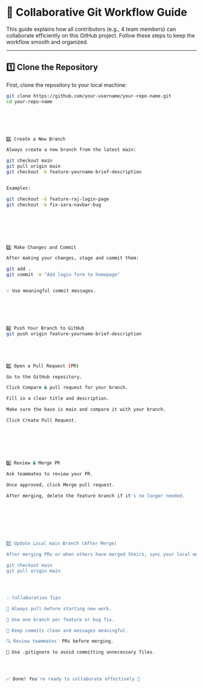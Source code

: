 # 🚀 Collaborative Git Workflow Guide

This guide explains how all contributors (e.g., 4 team members) can collaborate efficiently on this GitHub project. Follow these steps to keep the workflow smooth and organized.

---

## 1️⃣ Clone the Repository

First, clone the repository to your local machine:

```bash
git clone https://github.com/your-username/your-repo-name.git
cd your-repo-name






2️⃣ Create a New Branch

Always create a new branch from the latest main:

git checkout main
git pull origin main
git checkout -b feature-yourname-brief-description


Examples:

git checkout -b feature-raj-login-page
git checkout -b fix-sara-navbar-bug







3️⃣ Make Changes and Commit

After making your changes, stage and commit them:

git add .
git commit -m "Add login form to homepage"


💡 Use meaningful commit messages.






4️⃣ Push Your Branch to GitHub
git push origin feature-yourname-brief-description





5️⃣ Open a Pull Request (PR)

Go to the GitHub repository.

Click Compare & pull request for your branch.

Fill in a clear title and description.

Make sure the base is main and compare it with your branch.

Click Create Pull Request.







6️⃣ Review & Merge PR

Ask teammates to review your PR.

Once approved, click Merge pull request.

After merging, delete the feature branch if it's no longer needed.








7️⃣ Update Local main Branch (After Merge)

After merging PRs or when others have merged theirs, sync your local main:

git checkout main
git pull origin main




💡 Collaboration Tips

🔁 Always pull before starting new work.

🌿 Use one branch per feature or bug fix.

🧹 Keep commits clean and messages meaningful.

🔍 Review teammates' PRs before merging.

📂 Use .gitignore to avoid committing unnecessary files.




✅ Done! You're ready to collaborate effectively 🚀
















